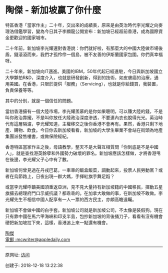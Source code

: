 # 陶傑 - 新加坡贏了你什麼

特區香港「當家作主」二十年，交出來的成績表，原來是由英治時代李光耀之向麥理浩借鑑學習，變為今日其子李顯龍公開宣布：新加坡已經超前香港，成為國際資金更歡迎的國家城市。  

二十年前，新加坡李光耀還對香港說：你們就好啦，有那麼大的中國大陸做市場後盾，錢滾滾而來，我們才孤伶伶一個島，被不友善的伊斯蘭國家包圍。你們真幸福呀。  

二十年來，新加坡向IT邁進。美國的IBM，50年代起已經進駐，今日與新加坡國立大學夥拍R&D，深度介入，也就是研發創新，得到的技術，如皮膚癌的治療，通用美國。在香港，只限於提供「服務」（Servicing），也就是你給錢買，我裝置，負責保養等等。  

其中的分別，就是一個信任的問題。  

當初香港擁有一個大陸市場，李光耀羨慕的是你如果聰明，可以賺大陸的錢，不是叫你政治靠攏，不是叫你放任大陸政治深度滲透，不要連內衣也脫得光光。英治時代有這層隔濾，李光耀知道，主權移交之後你香港不會再有。果然，香港只剩下地產、購物、飲食。今日你去新加坡看看，新加坡的大學生畢業不會站在街頭為地產集團派發售樓書，或做保險經紀。  

香港特區當家作主之後，母語教學，整天不是大聲互相質問「你到底是不是中國人」，就是查找港英餘孽和外國勢力破壞的罪名。新加坡應該怎樣做，才將香港甩在後邊，李光耀父子心中有了數。  

新加坡何曾見過在丹戎巴葛，一車車的飯盒飯菜，調動起來，投票人民勞動黨？或者在烏節路上，日夜出現一群大媽，手揮紅旗手舞足蹈？  

或當李光耀呼籲美國須重返亞洲，見不見大量持有新加坡籍的中國移民，揮動五星旗擁去總理府門口示威抗議？都乖乖的。在加拿大敢做的事，在新加坡不敢做。李光耀先生不相信中國人配享有一人一票的西方民主，亦頗高瞻遠矚。  

新加坡不會做中國的白手套。新加坡公司就是新加坡公司，不太像是裝假狗。現在只有靠中國在馬六甲海峽和印支半島，包抄新加坡的背後捅刀子，看看有沒有機會硬把新加坡拉下來，這樣，香港追上來一點還有機會。 

[陶傑  
電郵 :](https://hk.lifestyle.appledaily.com/lifestyle/columnist/%E9%99%B6%E5%82%91)[mcwriter@appledaily.com](mailto:mcwriter@appledaily.com)

---------------------------------------------------


原网址: [访问](https://hk.lifestyle.appledaily.com/lifestyle/columnist/%E9%99%B6%E5%82%91/daily/article/20181218/20570830)

创建于: 2018-12-18 13:22:38

